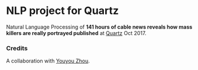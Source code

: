 # NLP project for Quartz

Natural Language Processing of **141 hours of cable news reveals how mass killers are really portrayed published** at [Quartz](https://qz.com/1099083/analysis-of-141-hours-of-cable-news-reveals-how-mass-killers-are-really-portrayed/) Oct 2017.

### Credits
A collaboration with [Youyou Zhou](https://github.com/zhoyoyo).




